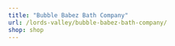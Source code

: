 ```yaml
---
title: "Bubble Babez Bath Company"
url: /lords-valley/bubble-babez-bath-company/
shop: shop
---
```

